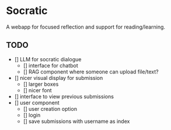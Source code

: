 # Socratic
A webapp for focused reflection and support for reading/learning.

## TODO   

- [] LLM for socratic dialogue   
    - [] interface for chatbot   
    - [] RAG component where someone can upload file/text?
- [] nicer visual display for submission
    - [] larger boxes
    - [] nicer font
- [] interface to view previous submissions
- [] user component
    - [] user creation option
    - [] login
    - [] save submissions with username as index